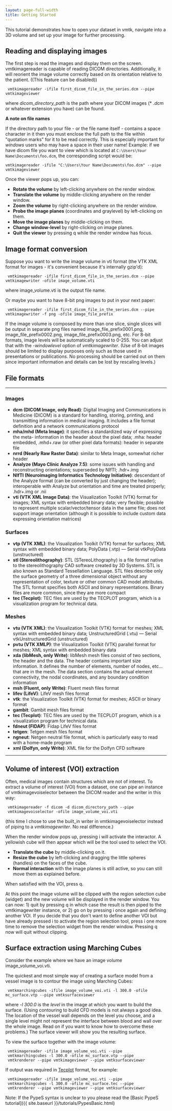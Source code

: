 ```yaml
---
layout: page-full-width
title: Getting Started
---
```


This tutorial demonstrates how to open your dataset in vmtk, navigate into a 3D volume and set up your image for further processing.

## Reading and displaying images

The first step is read the images and display them on the screen. vmtkimagereader is capable of reading DICOM directories. Additionally, it will reorient the image volume correctly based on its orientation relative to the patient. ((This feature can be disabled))

     vmtkimagereader -ifile first_dicom_file_in_the_series.dcm --pipe vmtkimageviewer

where *dicom_directory_path* is the path where your DICOM images (* *.dcm* or whatever extension you have) can be found.

**A note on file names**

If the directory path to your file - or the file name itself - contains a space character in it then you must enclose the full path to the file within "quotation marks" for it to be read correctly. This is especially important for *windows* users who may have a space in their user name! Example: if we have dicom file you want to view which is located at `C:\Users\Your Name\Documents\foo.dcm`, the corresponding script would be:

    vmtkimagereader -ifile "C:\Users\Your Name\Documents\foo.dcm" --pipe vmtkimageviewer

Once the viewer pops up, you can:

+ **Rotate the volume** by left-clicking anywhere on the render window.
+ **Translate the volume** by middle-clicking anywhere on the render window.
+ **Zoom the volume** by right-clicking anywhere on the render window.
+ **Probe the image planes** (coordinates and graylevel) by left-clicking on them.
+ **Move the image planes** by middle-clicking on them.
+ **Change window-level** by right-clicking on image planes.
+ **Quit the viewer** by pressing q while the render window has focus.

## Image format conversion

Suppose you want to write the image volume in vti format (the VTK XML format for images - it's convenient because it's internally gzip'd):

     vmtkimagereader -ifile first_dicom_file_in_the_series.dcm --pipe vmtkimagewriter -ofile image_volume.vti

where image_volume.vti is the output file name.

Or maybe you want to have 8-bit png images to put in your next paper:

     vmtkimagereader -ifile first_dicom_file_in_the_series.dcm --pipe vmtkimagewriter -f png -ofile image_file_prefix

If the image volume is composed by more than one slice, single slices will be output in separate png files named image_file_prefix0001.png, image_file_prefix0002.png, image_file_prefix0003.png, etc. For 8-bit formats, image levels will be automatically scaled to 0-255. You can adjust that with the *-windowlevel* option of *vmtkimagewriter*. (Use of 8-bit images should be limited to display purposes only such as those used in presentations or publications. No processing should be carried out on them since important information and details can be lost by rescaling levels.)

## File formats
---

### Images

+ **dcm (DICOM Image, only Read)**: Digital Imaging and Communications in Medicine (DICOM) is a standard for handling, storing, printing, and transmitting information in medical imaging. It includes a file format definition and a network communications protocol
+ **mha/mhd (Meta Image)**: it specifies a standardized way of expressing the meta- information in the header about the pixel data; .mha: header embedded, .mhd+.raw (or other pixel data formats): header in separate file
+ **nrrd (Nearly Raw Raster Data)**: similar to Meta Image, somewhat richer header
+ **Analyze (Mayo Clinic Analyze 7.5)**: some issues with handling and reconstructing orientations; superseded by NIfTI; .hdr+.img
+ **NIfTI (Neuroimaging Informatics Technology Initiative)**: descendant of the Analyze format (can be converted by just changing the header); interoperable with Analyze but orientation and time are treated properly; .hdr+.img or .nii
+ **vti (VTK XML Image Data)**: the Visualization Toolkit (VTK) format for images; XML syntax with embedded binary data; very flexible; possible to represent multiple scalar/vector/tensor data in the same file; does not support image orientation (although it is possible to include custom data expressing orientation matrices)


### Surfaces

+ **vtp (VTK XML)**: the Visualization Toolkit (VTK) format for surfaces; XML syntax with embedded binary data; PolyData (.vtp) — Serial vtkPolyData (unstructured)
+ **stl (Stereolithography)**: STL (STereoLithography) is a file format native to the stereolithography CAD software created by 3D Systems. STL is also known as Standard Tessellation Language. STL files describe only the surface geometry of a three dimensional object without any representation of color, texture or other common CAD model attributes. The STL format specifies both ASCII and binary representations. Binary files are more common, since they are more compact
+ **tec (Tecplot)**: TEC files are used by the TECPLOT program, which is a visualization program for technical data.

### Meshes

+ **vtu (VTK XML)**: the Visualization Toolkit (VTK) format for meshes; XML syntax with embedded binary data; UnstructuredGrid (.vtu) — Serial vtkUnstructuredGrid (unstructured)
+ **pvtu (VTK XMLP)**: the Visualization Toolkit (VTK) parallel format for meshes; XML syntax with embedded binary data
+ **xda (libMesh, only Write)**: libMesh mesh files consist of two sections, the header and the data. The header contains important size information. It defines the number of elements, number of nodes, etc... that are in the mesh. The data section contains the actual element connectivity, the nodal coordinates, and any boundary condition information
+ **msh (Fluent, only Write)**: Fluent mesh files format
+ **lifev (LifeV)**: LifeV mesh files format
+ **vtk**:  the Visualization Toolkit (VTK) format for meshes; ASCII or binary format
+ **gambit**: Gambit mesh files format
+ **tec (Tecplot)**: TEC files are used by the TECPLOT program, which is a visualization program for technical data.
+ **fdneut (FIDAP)**: Fidap LifeV files format
+ **tetgen**: Tetgen mesh files format
+ **ngneut**:  Netgen neutral file format, which is particularly easy to read with a home-made program
+ **xml (Dolfyn, only Write)**: XML file for the Dolfyn CFD software

---

## Volume of interest (VOI) extraction

Often, medical images contain structures which are not of interest. To extract a volume of interest (VOI) from a dataset, one can pipe an instance of vmtkimagevoiselector between the DICOM reader and the writer in this way:

     vmtkimagereader -f dicom -d dicom_directory_path --pipe
     vmtkimagevoiselector -ofile image_volume_voi.vti

(this time I chose to use the built_in writer in vmtkimagevoiselector instead of piping to a *vmtkimagewriter*. No real difference.)

When the render window pops up, pressing i will activate the interactor. A yellowish cube will then appear which will be the tool used to select the VOI.

+ **Translate the cube** by middle-clicking on it.
+ **Resize the cube** by left-clicking and dragging the little spheres (handles) on the faces of the cube.
+ **Normal interaction** with the image planes is still active, so you can still move them as explained before.

When satisfied with the VOI, press q.

At this point the image volume will be clipped with the region selection cube (widget) and the new volume will be displayed in the render window. You can now: 1) quit by pressing q in which case the result is then piped to the vmtkimagewriter instance, or 2) go on by pressing i once again and defining another VOI. If you decide that you don't want to define another VOI but have already pressed i to activate the region selection tool, press i one more time to remove the selection widget from the render window. Pressing q now will quit without clipping.

## Surface extraction using Marching Cubes

Consider the example where we have an image volume image_volume_voi.vti.

The quickest and most simple way of creating a surface model from a vessel image is to contour the image using Marching Cubes:

     vmtkmarchingcubes -ifile image_volume_voi.vti -l 300.0 -ofile mc_surface.vtp --pipe vmtksurfaceviewer

where *-l 300.0* is the *level* in the image at which you want to build the surface. (Using contouring to build CFD models is not always a good idea. The location of the vessel wall depends on the level you choose, and a single level might not represent the interface between blood and wall over the whole image. Read on if you want to know how to overcome these problems.) The surface viewer will show you the resulting surface.

To view the surface together with the image volume:

     vmtkimagereader -ifile image_volume_voi.vti --pipe
     vmtkmarchingcubes -l 300.0 -ofile mc_surface.vtp --pipe
     vmtkrenderer --pipe vmtkimageviewer --pipe vmtksurfaceviewer

If output was required in [Tecplot](http://www.tecplot.com/) format, for example:

     vmtkimagereader -ifile image_volume_voi.vti --pipe
     vmtkmarchingcubes -l 300.0 -ofile mc_surface.tec --pipe
     vmtkrenderer --pipe vmtkimageviewer --pipe vmtksurfaceviewer

Note: If the PypeS syntax is unclear to you please read the [Basic PypeS tutorial]({{ site.baseurl }}/tutorials/PypesBasic.html)
